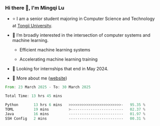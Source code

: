 ### Hi there 👋, I'm Mingqi Lu

- :star: I am a senior student majoring in Computer Science and Technology at [Tongji University](https://en.tongji.edu.cn/p/#/).

- :thinking: I’m broadly interested in the intersection of computer systems and machine learning.

  - Efficient machine learning systems

  - Accelerating machine learning training

- :seedling: Looking for internships that end in May 2024.

- 💬 More about me ([website](https://lmqqqqqq.github.io/))

<!--START_SECTION:waka-->

```rust
From: 23 March 2025 - To: 30 March 2025

Total Time: 13 hrs 45 mins

Python       13 hrs 6 mins   >>>>>>>>>>>>>>>>>>>>>>>>-   95.35 %
TOML         19 mins         >------------------------   02.37 %
Java         16 mins         -------------------------   01.97 %
SSH Config   2 mins          -------------------------   00.31 %
```

<!--END_SECTION:waka-->

